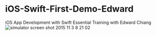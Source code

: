 # iOS-Swift-First-Demo-Edward
iOS App Development with Swift Essential Training with Edward Chiang
![simulator screen shot 2015 11 3 8 21 02](https://cloud.githubusercontent.com/assets/14996018/10909181/1d073a8e-8272-11e5-97dc-ae1e2b51dd3e.png)
